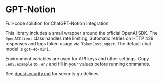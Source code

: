 # GPT-Notion

Full-code solution for ChatGPT-Notion integration

This library includes a small wrapper around the official OpenAI SDK. The
`OpenAIClient` class handles rate limiting, automatic retries on HTTP 429
responses and logs token usage via `TokenCostLogger`.
The default chat model is `gpt-4o-mini`.

Environment variables are used for API keys and other settings. Copy
`.env.example` to `.env` and fill in your values before running commands.

See [docs/security.md](docs/security.md) for security guidelines.
